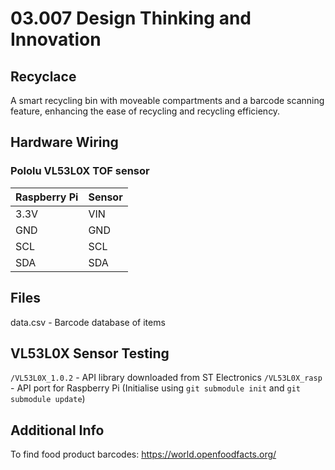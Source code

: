 # 03.007 Design Thinking and Innovation
## Recyclace
A smart recycling bin with moveable compartments and a barcode scanning feature, enhancing the ease of recycling and recycling efficiency.

## Hardware Wiring
### Pololu VL53L0X TOF sensor
| Raspberry Pi | Sensor |
| ------------ | ------ |
| 3.3V | VIN |
| GND | GND |
| SCL | SCL |
| SDA | SDA |


## Files
data.csv - Barcode database of items

## VL53L0X Sensor Testing
`/VL53L0X_1.0.2` - API library downloaded from ST Electronics
`/VL53L0X_rasp` - API port for Raspberry Pi (Initialise using `git submodule init` and `git submodule update`)

## Additional Info
To find food product barcodes: https://world.openfoodfacts.org/
